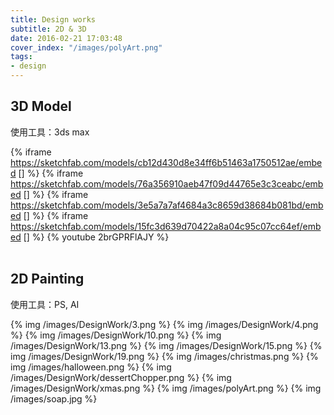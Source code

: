 ```yaml
---
title: Design works
subtitle: 2D & 3D
date: 2016-02-21 17:03:48
cover_index: "/images/polyArt.png"
tags:
- design
---
```

## 3D Model
使用工具：3ds max

{% iframe https://sketchfab.com/models/cb12d430d8e34ff6b51463a1750512ae/embed [] %}
{% iframe https://sketchfab.com/models/76a356910aeb47f09d44765e3c3ceabc/embed [] %}
{% iframe https://sketchfab.com/models/3e5a7a7af4684a3c8659d38684b081bd/embed [] %}
{% iframe https://sketchfab.com/models/15fc3d639d70422a8a04c95c07cc64ef/embed [] %}
{% youtube 2brGPRFlAJY %}
<br></br>

## 2D Painting
使用工具：PS, AI

{% img /images/DesignWork/3.png  %}
{% img /images/DesignWork/4.png  %}
{% img /images/DesignWork/10.png  %}
{% img /images/DesignWork/13.png  %}
{% img /images/DesignWork/15.png  %}
{% img /images/DesignWork/19.png  %}
{% img /images/christmas.png  %}
{% img /images/halloween.png  %}
{% img /images/DesignWork/dessertChopper.png  %}
{% img /images/DesignWork/xmas.png  %}
{% img /images/polyArt.png  %}
{% img /images/soap.jpg  %}

